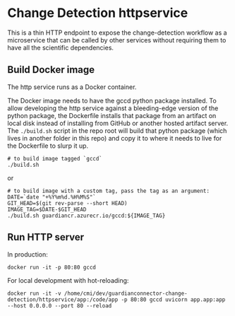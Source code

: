 # Change Detection httpservice

This is a thin HTTP endpoint to expose the change-detection workflow as a microservice
that can be called by other services without requiring them to have all the scientific
dependencies.

## Build Docker image

The http service runs as a Docker container.

The Docker image needs to have the gccd python package installed.  To allow
developing the http service against a bleeding-edge version of the python package,
the Dockerfile installs that package from an artifact on local disk instead of
installing from GitHub or another hosted artifact server.  The `./build.sh` script
in the repo root will build that python package (which lives in another folder in
this repo) and copy it to where it needs to live for the Dockerfile to slurp it up.

    # to build image tagged `gccd`
    ./build.sh

or

    # to build image with a custom tag, pass the tag as an argument:
    DATE=`date "+%Y%m%d.%H%M%S"`
    GIT_HEAD=$(git rev-parse --short HEAD)
    IMAGE_TAG=$DATE-$GIT_HEAD
    ./build.sh guardiancr.azurecr.io/gccd:${IMAGE_TAG}

## Run HTTP server

In production:

    docker run -it -p 80:80 gccd

For local development with hot-reloading:

    docker run -it -v /home/cmi/dev/guardianconnector-change-detection/httpservice/app:/code/app -p 80:80 gccd uvicorn app.app:app --host 0.0.0.0 --port 80 --reload
